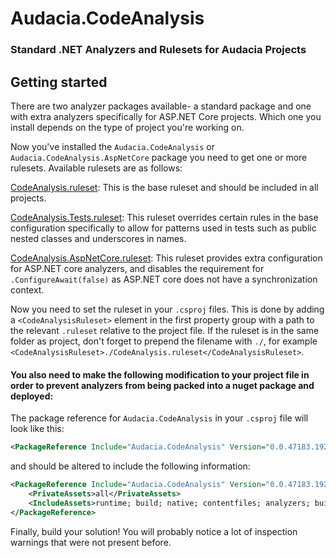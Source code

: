 # Audacia.CodeAnalysis

### Standard .NET Analyzers and Rulesets for Audacia Projects

## Getting started

There are two analyzer packages available- a standard package and one with extra analyzers specifically for ASP.NET Core projects. Which one you install depends on the type of project you're working on.

Now you've installed the `Audacia.CodeAnalysis` or `Audacia.CodeAnalysis.AspNetCore` package you need to get one or more rulesets. Available rulesets are as follows:

[CodeAnalysis.ruleset](https://audacia.visualstudio.com/Audacia/_git/Audacia.CodeAnalysis?path=%2FAudacia.CodeAnalysis%2FCodeAnalysis.ruleset):
This is the base ruleset and should be included in all projects.

[CodeAnalysis.Tests.ruleset](https://audacia.visualstudio.com/Audacia/_git/Audacia.CodeAnalysis?path=%2FAudacia.CodeAnalysis%2FCodeAnalysis.Tests.ruleset):
This ruleset overrides certain rules in the base configuration specifically to allow for patterns used in tests such as public nested classes and underscores in names.

[CodeAnalysis.AspNetCore.ruleset](https://audacia.visualstudio.com/Audacia/_git/Audacia.CodeAnalysis?path=%2FAudacia.CodeAnalysis%2FCodeAnalysis.AspNetCore.ruleset):
This ruleset provides extra configuration for ASP.NET core analyzers, and disables the requirement for `.ConfigureAwait(false)` as ASP.NET core does not have a synchronization context.

Now you need to set the ruleset in your `.csproj` files. This is done by adding a `<CodeAnalysisRuleset>` element in the first property group with a path to the relevant `.ruleset` relative to the project file. If the ruleset is in the same folder as project, don't forget to prepend the filename with `./`, for example `<CodeAnalysisRuleset>./CodeAnalysis.ruleset</CodeAnalysisRuleset>`.

#### You also need to make the following modification to your project file in order to prevent analyzers from being packed into a nuget package and deployed:

The package reference for `Audacia.CodeAnalysis` in your `.csproj` file will look like this:
```xml
<PackageReference Include="Audacia.CodeAnalysis" Version="0.0.47183.19267" />
```
and should be altered to include the following information:
```xml
<PackageReference Include="Audacia.CodeAnalysis" Version="0.0.47183.19267" >
    <PrivateAssets>all</PrivateAssets>
    <IncludeAssets>runtime; build; native; contentfiles; analyzers; buildtransitive</IncludeAssets>
</PackageReference>
```

Finally, build your solution! You will probably notice a lot of inspection warnings that were not present before.